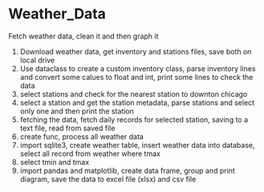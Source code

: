 # Weather_Data
Fetch weather data, clean it and then graph it

1) Download weather data, get inventory and stations files, save both on local drive
2) Use dataclass to create a custom inventory class, parse inventory lines and convert some calues to float and int, print some lines to check the data
3) select stations and check for the nearest station to downton chicago
4) select a station and get the station metadata, parse stations and select only one and then print the station
5) fetching the data, fetch daily records for selected station, saving to a text file, read from saved file
6) create func, process all weather data
7) import sqlite3, create weather table, insert weather data into database, select all record from weather where tmax
8) select tmin and tmax
9) import pandas and matplotlib, create data frame, group and print diagram, save the data to excel file (xlsx) and csv file